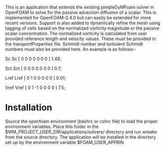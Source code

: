 This is an application that extends the existing pimpleDyMFoam solver in OpenFOAM to solve for the passive advection diffusion of a scalar. This is implemented for OpenFOAM-2.4.0 but can easily be extended for more recent versions. Support is also added to dynamically refine the mesh using tagging of cells based on the normalized vorticity magnitude or the passive scalar concentration. The normalized vorticity is calculated from user provided reference length and velocity values. These must be provided in the transportProperties file. Schmidt number and turbulent Schmidt numbers must also be provided here. An example is as follows:-

                                                                            
Sc                Sc [ 0 0 0 0 0 0 0 ] 1.49;                                  
                                                                            
Sct               Sct [ 0 0 0 0 0 0 0 ] 0.7;                                 
                                                                            
Lref              Lref [ 0 1 0 0 0 0 0 ] 0.01;                              
                                                                             
Vref              Vref [ 0 1 -1 0 0 0 0 ] 7.5;


# Installation #

Source the openfoam environment (bashrc or cshrc file) to load the proper environment
variables. Place this folder in the $WM_PROJECT_USER_DIR/applications/solvers/ directory
and run wmake from the source directory. The application will be installed in the
directory set up by the environment variable $FOAM_USER_APPBIN